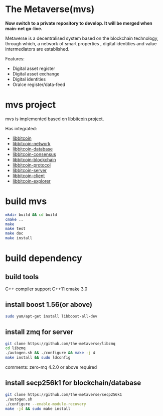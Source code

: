 # The Metaverse(mvs)
**Now switch to a private repository to develop. It will be merged when main-net go-live.**

Metaverse is a decentralised system based on the blockchain technology, 
through which, a network of smart properties , digital identities and value intermediators are established.

Features:
- Digital asset register
- Digital asset exchange
- Digital identities
- Oralce register/data-feed

# mvs project
mvs is implemented based on [libbitcoin project](https://github.com/libbitcoin).

Has integrated: 
- [libbitcoin](https://github.com/libbitcoin/libbitcoin)
- [libbitcoin-network](https://github.com/libbitcoin/libbitcoin-network)
- [libbitcoin-database](https://github.com/libbitcoin/libbitcoin-database)
- [libbitcoin-consensus](https://github.com/libbitcoin/libbitcoin-consensus)
- [libbitcoin-blockchain](https://github.com/libbitcoin/libbitcoin-blockchain)
- [libbitcoin-protocol](https://github.com/libbitcoin/libbitcoin-protocol)
- [libbitcoin-server](https://github.com/libbitcoin/libbitcoin-server)
- [libbitcoin-client](https://github.com/libbitcoin/libbitcoin-client)
- [libbitcoin-explorer](https://github.com/libbitcoin/libbitcoin-explorer)

# build mvs
```bash
mkdir build && cd build
cmake ..
make 
make test
make doc
make install
```

# build dependency
## build tools
C++ compiler support C++11
cmake 3.0

## install boost 1.56(or above)
```bash
sudo yum/apt-get install libboost-all-dev
```

## install zmq for server
```bash
git clone https://github.com/the-metaverse/libzmq
cd libzmq
./autogen.sh && ./configure && make -j 4
make install && sudo ldconfig
```
comments: zero-mq 4.2.0 or above required

## install secp256k1 for blockchain/database
```bash
git clone https://github.com/the-metaverse/secp256k1
./autogen.sh
./configure --enable-module-recovery
make -j4 && sudo make install
```

